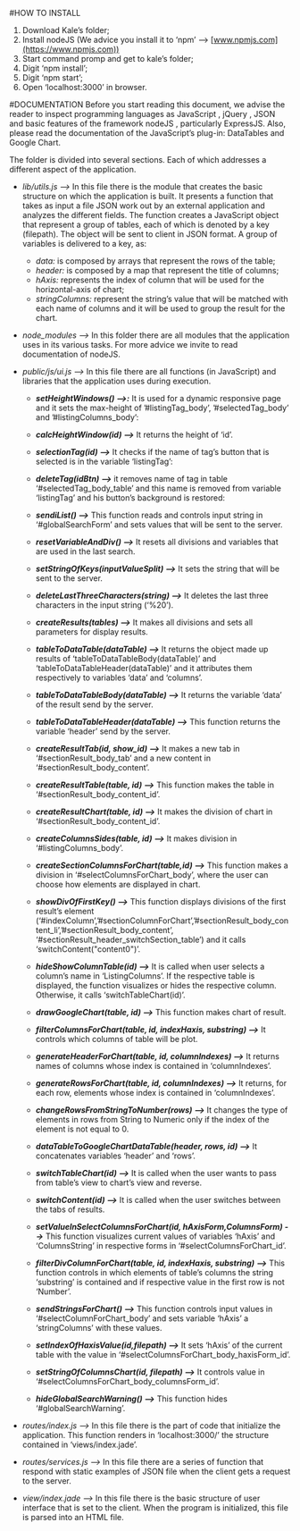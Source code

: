 #HOW TO INSTALL
1.	Download Kale’s folder;
2.	Install nodeJS (We advice you install it to ‘npm’  --> [www.npmjs.com](https://www.npmjs.com))
3.	Start command promp and get to kale’s folder;
4.	Digit ‘npm install’;
5.	Digit ‘npm start’;
6.	Open ‘localhost:3000’ in  browser.


#DOCUMENTATION
Before you start reading this document, we advise the reader to inspect programming languages as JavaScript , jQuery , JSON and basic features of the framework nodeJS , particularly ExpressJS. Also, please read the documentation of the JavaScript’s plug-in: DataTables and Google Chart.

The folder is divided into several sections. Each of which addresses a different aspect of the application.


+ *lib/utils.js -->* In this file there is the module that creates the basic structure on which the application is built. It presents a function that takes as input a file JSON work out by an external application and analyzes the different fields.
The function creates a JavaScript object that represent a group of tables, each of which is denoted by a key (filepath). The object will be sent to client in JSON format.
A group of variables is delivered to a key, as:
	+ _data:_ is composed by arrays that represent the rows of the table;
	+ _header:_ is composed by a map that represent the title of columns;
	+ _hAxis:_ represents the index of column that will be used for the horizontal-axis of chart;
	+ _stringColumns:_ represent the string’s value that will be matched with each name of columns and it will be used to group the result for the chart.
	
+ *node_modules -->* In this folder there are all modules that the application  uses  in its various tasks. For more advice we invite to read documentation of nodeJS.

+ *public/js/ui.js -->* In this file there are all functions (in JavaScript) and libraries that the application uses during execution.
	
	+ **_setHeightWindows() -->:_** It is used for a dynamic responsive page and it sets the max-height of ’#listingTag\_body’, ’#selectedTag\_body’ and ’#listingColumns\_body’:

	+ **_calcHeightWindow(id) -->_** It returns the height of ‘id’.
	
	+ **_selectionTag(id) -->_** It checks if the name of tag’s button that is selected is in the variable ‘listingTag’:

	+ **_deleteTag(idBtn) -->_** it removes name of tag in table ‘#selectedTag_body_table’ and this name is removed from variable ‘listingTag’ and his button’s background is restored:
	
	+ **_sendiList() -->_** This function reads and controls input string in ‘#globalSearchForm’ and sets values that will be sent to the server.

	+ **_resetVariableAndDiv() -->_** It resets all divisions and variables that are used in the last search.
	+ **_setStringOfKeys(inputValueSplit) -->_** It sets the string that will be sent to the server.

	+ **_deleteLastThreeCharacters(string) -->_** It deletes the last three characters in the input string (‘%20’).
	
	+ **_createResults(tables) -->_** It makes all divisions and sets all parameters for display results.

	+ **_tableToDataTable(dataTable) -->_** It returns the object made up results of ‘tableToDataTableBody(dataTable)’ and ‘tableToDataTableHeader(dataTable)’ and it attributes them respectively to variables ‘data’ and ‘columns’.
	
	+ **_tableToDataTableBody(dataTable) -->_** It returns the variable ‘data’ of the result send by the server.
	
	+ **_tableToDataTableHeader(dataTable) -->_** This function returns the variable ‘header’ send by the server.

	+ **_createResultTab(id, show_id) -->_** It makes a new tab in ‘#sectionResult\_body\_tab’ and a new content in ‘#sectionResult\_body\_content’.
	
	+ **_createResultTable(table, id) -->_** This function makes the table in ‘#sectionResult\_body\_content\_id’.
	
	+ **_createResultChart(table, id) -->_** It makes the division of chart in  ‘#sectionResult\_body\_content_id’.
	
	+ **_createColumnsSides(table, id) -->_** It makes division in ‘#listingColumns_body’.

	+ **_createSectionColumnsForChart(table,id) -->_** This function makes a division in ‘#selectColumnsForChart\_body’, where the user can choose how elements are displayed in chart.

	+ **_showDivOfFirstKey() -->_** This function displays divisions of the first result’s element (‘#indexColumn’,’#sectionColumnForChart’,’#sectionResult\_body\_content\_li’,’#sectionResult\_body\_content’, ‘#sectionResult\_header\_switchSection\_table’) and it calls ‘switchContent("content0")’.
	
	+ **_hideShowColumnTable(id) -->_** It is called when user selects a column’s name in ‘ListingColumns’. If the respective table is displayed, the function visualizes or hides the respective column. Otherwise, it calls ‘switchTableChart(id)’.
	
	+ **_drawGoogleChart(table, id) -->_** This function makes chart of result.
	
	+ **_filterColumnsForChart(table, id, indexHaxis, substring) -->_** It controls which columns of table will be plot.

	+ **_generateHeaderForChart(table, id, columnIndexes) -->_** It returns names of columns whose index is contained in ‘columnIndexes’.
	
	+ **_generateRowsForChart(table, id, columnIndexes) -->_** It returns, for each row, elements whose index is contained in ‘columnIndexes’.
	
	+ **_changeRowsFromStringToNumber(rows) -->_** It changes the type of elements in rows from String to Numeric only if the index of the element is not equal to 0.
	
	+ **_dataTableToGoogleChartDataTable(header, rows, id) -->_** It concatenates variables ‘header’ and ‘rows’.
	
	+ **_switchTableChart(id) -->_** It is called when the user wants to pass from table’s view to chart’s view and reverse.
	
	+ **_switchContent(id) -->_** It is called when the user switches between the tabs of results.

	+ **_setValueInSelectColumnsForChart(id, hAxisForm,ColumnsForm) -->_** This function visualizes  current values of variables ‘hAxis’ and ‘ColumnsString’ in respective forms in ‘#selectColumnsForChart\_id’.
	
	+ **_filterDivColumnForChart(table, id, indexHaxis, substring) -->_** This function controls in which elements of table’s columns the string ‘substring’ is contained and if respective value in the first row is not ‘Number’.

	+ **_sendStringsForChart() -->_** This function controls input values in ‘#selectColumnForChart\_body’ and sets variable ‘hAxis’ a ‘stringColumns’ with these values.
	
	+ **_setIndexOfHaxisValue(id,filepath) -->_** It sets ‘hAxis’ of the current table with the value in ‘#selectColumnsForChart\_body\_haxisForm\_id’.

	+ **_setStringOfColumnsChart(id, filepath) -->_** It controls value in ‘#selectColumnsForChart\_body\_columnsForm\_id’.

	+ **_hideGlobalSearchWarning() -->_** This function hides ‘#globalSearchWarning’.

+ *routes/index.js -->* In this file there is the part of code that initialize the application. This function renders in ‘localhost:3000/’ the structure contained in ‘views/index.jade’.

+ *routes/services.js -->* In this file there are a series of function that respond with static examples of JSON file when the client gets a request to the server.

+ *view/index.jade -->* In this file there is the basic structure of user interface that is set to the client. When the program is initialized, this file is parsed into an HTML file.
